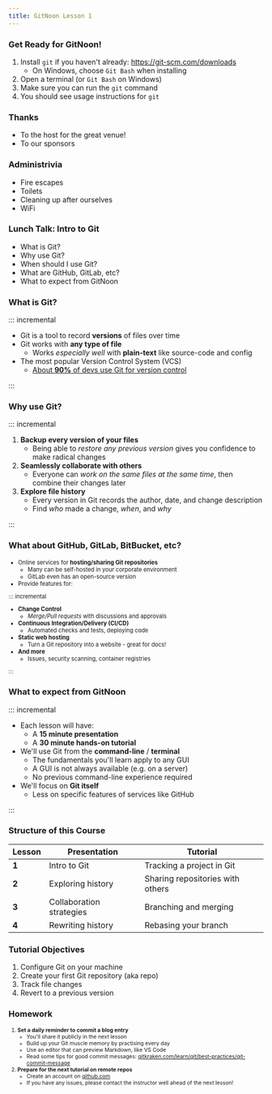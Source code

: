 ```yaml
---
title: GitNoon Lesson 1
---
```


### Get Ready for GitNoon!

1. Install `git` if you haven't already: https://git-scm.com/downloads
   * On Windows, choose `Git Bash` when installing
2. Open a terminal (or `Git Bash` on Windows)
3. Make sure you can run the `git` command
4. You should see usage instructions for `git`

### Thanks

* To the host for the great venue!
* To our sponsors

### Administrivia

* Fire escapes
* Toilets
* Cleaning up after ourselves
* WiFi

### Lunch Talk: Intro to Git

* What is Git?
* Why use Git?
* When should I use Git?
* What are GitHub, GitLab, etc?
* What to expect from GitNoon

### What is Git?

::: incremental

<div class="top-fragment-only">

* Git is a tool to record **versions** of files over time
* Git works with **any type of file**
  * Works *especially well* with **plain-text** like source-code and config
* The most popular Version Control System (VCS)
  * [About **90%** of devs use Git for version control](https://stackoverflow.blog/2023/01/09/beyond-git-the-other-version-control-systems-developers-use/)

</div>

:::

### Why use Git?

::: incremental

<div class="top-fragment-only">

1. **Backup every version of your files**
   * Being able to *restore any previous version* gives you confidence
     to make radical changes
2. **Seamlessly collaborate with others**
   * Everyone can *work on the same files at the same time*, then
     combine their changes later
3. **Explore file history**
   * Every version in Git records the author, date, and change
     description
   * Find *who* made a change, *when*, and *why*

</div>

:::

### What about GitHub, GitLab, BitBucket, etc?

<div style="font-size: 0.8em;">

* Online services for **hosting/sharing Git repositories**
  * Many can be self-hosted in your corporate environment
  * GitLab even has an open-source version
* Provide features for:

::: incremental

<div class="top-fragment-only">

* **Change Control**
  * *Merge/Pull requests* with discussions and approvals
* **Continuous Integration/Delivery (CI/CD)**
  * Automated checks and tests, deploying code
* **Static web hosting**
  * Turn a Git repository into a website - great for docs!
* **And more**
  * Issues, security scanning, container registries

</div>

:::

</div>

### What to expect from GitNoon

::: incremental

<div class="top-fragment-only">

* Each lesson will have:
  * A **15 minute presentation**
  * A **30 minute hands-on tutorial**
* We'll use Git from the **command-line** / **terminal**
  * The fundamentals you'll learn apply to any GUI
  * A GUI is not always available (e.g. on a server)
  * No previous command-line experience required
* We'll focus on **Git itself**
  * Less on specific features of services like GitHub

</div>

:::

### Structure of this Course

<div style="font-size: 0.7em;">

| Lesson | Presentation             | Tutorial                         |
|--------|--------------------------|----------------------------------|
| **1**  | Intro to Git             | Tracking a project in Git        |
| **2**  | Exploring history        | Sharing repositories with others |
| **3**  | Collaboration strategies | Branching and merging            |
| **4**  | Rewriting history        | Rebasing your branch             |

</div>

### Tutorial Objectives

1. Configure Git on your machine
2. Create your first Git repository (aka repo)
3. Track file changes
4. Revert to a previous version

### Homework

<div style="font-size: 0.75em;">

1. **Set a daily reminder to commit a blog entry**
   * You'll share it publicly in the next lesson
   * Build up your Git muscle memory by practising every day
   * Use an editor that can preview Markdown, like VS Code
   * Read some tips for good commit messages: [gitkraken.com/learn/git/best-practices/git-commit-message](https://www.gitkraken.com/learn/git/best-practices/git-commit-message)
2. **Prepare for the next tutorial on remote repos**
   * Create an account on [github.com](https://github.com/)
   * If you have any issues, please contact the instructor well ahead
     of the next lesson!

</div>
